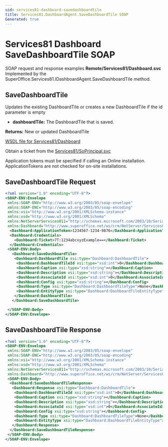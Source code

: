 ```yaml
---
uid: services81-dashboard-savedashboardtile
title: Services81.DashboardAgent.SaveDashboardTile SOAP
Generated: true
---
```


# Services81 Dashboard SaveDashboardTile SOAP

SOAP request and response examples **Remote/Services81/Dashboard.svc**
Implemented by the <see cref="M:SuperOffice.Services81.IDashboardAgent.SaveDashboardTile">SuperOffice.Services81.IDashboardAgent.SaveDashboardTile</see> method.

## SaveDashboardTile

Updates the existing DashboardTile or creates a new DashboardTile if the id parameter is empty

* **dashboardTile:** The DashboardTile that is saved.

**Returns:** New or updated DashboardTile


[WSDL file for Services81/Dashboard](../Services81-Dashboard.md)

Obtain a ticket from the [Services81/SoPrincipal.svc](../SoPrincipal/SoPrincipal.md)

Application tokens must be specified if calling an Online installation. ApplicationTokens are not checked for on-site installations.

## SaveDashboardTile Request

```xml
<?xml version="1.0" encoding="UTF-8"?>
<SOAP-ENV:Envelope
 xmlns:SOAP-ENV="http://www.w3.org/2003/05/soap-envelope"
 xmlns:SOAP-ENC="http://www.w3.org/2003/05/soap-encoding"
 xmlns:xsi="http://www.w3.org/2001/XMLSchema-instance"
 xmlns:xsd="http://www.w3.org/2001/XMLSchema"
 xmlns:NetServerServices811="http://schemas.microsoft.com/2003/10/Serialization/"
 xmlns:Dashboard="http://www.superoffice.net/ws/crm/NetServer/Services81">
  <Dashboard:ApplicationToken>1234567-1234-9876</Dashboard:ApplicationToken>
  <Dashboard:Credentials>
    <Dashboard:Ticket>7T:1234abcxyzExample==</Dashboard:Ticket>
  </Dashboard:Credentials>
 <SOAP-ENV:Body>
   <Dashboard:SaveDashboardTile>
    <Dashboard:DashboardTile xsi:type="Dashboard:DashboardTile">
     <Dashboard:DashboardTileId xsi:type="xsd:int">0</Dashboard:DashboardTileId>
     <Dashboard:Caption xsi:type="xsd:string"></Dashboard:Caption>
     <Dashboard:Description xsi:type="xsd:string"></Dashboard:Description>
     <Dashboard:AssociateId xsi:type="xsd:int">0</Dashboard:AssociateId>
     <Dashboard:Config xsi:type="xsd:string"></Dashboard:Config>
     <Dashboard:Type xsi:type="Dashboard:DashboardTileType">None</Dashboard:Type>
     <Dashboard:EntityType xsi:type="Dashboard:DashboardTileEntityType">None</Dashboard:EntityType>
    </Dashboard:DashboardTile>
   </Dashboard:SaveDashboardTile>

 </SOAP-ENV:Body>
</SOAP-ENV:Envelope>

```


## SaveDashboardTile Response

```xml
<?xml version="1.0" encoding="UTF-8"?>
<SOAP-ENV:Envelope
 xmlns:SOAP-ENV="http://www.w3.org/2003/05/soap-envelope"
 xmlns:SOAP-ENC="http://www.w3.org/2003/05/soap-encoding"
 xmlns:xsi="http://www.w3.org/2001/XMLSchema-instance"
 xmlns:xsd="http://www.w3.org/2001/XMLSchema"
 xmlns:NetServerServices811="http://schemas.microsoft.com/2003/10/Serialization/"
 xmlns:Dashboard="http://www.superoffice.net/ws/crm/NetServer/Services81">
 <SOAP-ENV:Body>
  <Dashboard:SaveDashboardTileResponse>
   <Dashboard:Response xsi:type="Dashboard:DashboardTile">
    <Dashboard:DashboardTileId xsi:type="xsd:int">0</Dashboard:DashboardTileId>
    <Dashboard:Caption xsi:type="xsd:string"></Dashboard:Caption>
    <Dashboard:Description xsi:type="xsd:string"></Dashboard:Description>
    <Dashboard:AssociateId xsi:type="xsd:int">0</Dashboard:AssociateId>
    <Dashboard:Config xsi:type="xsd:string"></Dashboard:Config>
    <Dashboard:Type xsi:type="Dashboard:DashboardTileType">None</Dashboard:Type>
    <Dashboard:EntityType xsi:type="Dashboard:DashboardTileEntityType">None</Dashboard:EntityType>
   </Dashboard:Response>
  </Dashboard:SaveDashboardTileResponse>
 </SOAP-ENV:Body>
</SOAP-ENV:Envelope>

```

